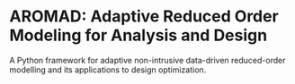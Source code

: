 # AROMAD: Adaptive Reduced Order Modeling for Analysis and Design

A Python framework for adaptive non-intrusive data-driven reduced-order modelling and its applications to design optimization.
